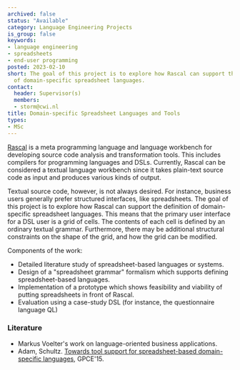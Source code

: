 ```yaml
---
archived: false
status: "Available"
category: Language Engineering Projects
is_group: false
keywords:
- language engineering
- spreadsheets
- end-user programming
posted: 2023-02-10
short: The goal of this project is to explore how Rascal can support the definition
  of domain-specific spreadsheet languages.
contact:
  header: Supervisor(s)
  members:
  - storm@cwi.nl
title: Domain-specific Spreadsheet Languages and Tools
types:
- MSc
---
```


[Rascal](http://www.rascal-mpl.org/) is a meta programming language and language workbench for developing source code analysis and transformation tools. This includes compilers for programming languages and DSLs. Currently, Rascal can be considered a textual language workbench since it takes plain-text source code as input and produces various kinds of output.

Textual source code, however, is not always desired. For instance, business users generally prefer structured interfaces, like spreadsheets. The goal of this project is to explore how Rascal can support the definition of domain-specific spreadsheet languages. This means that the primary user interface for a DSL user is a grid of cells. The contents of each cell is defined by an ordinary textual grammar. Furthermore, there may be additional structural constraints on the shape of the grid, and how the grid can be modified.

Components of the work:

- Detailed literature study of spreadsheet-based languages or systems.
- Design of a "spreadsheet grammar" formalism which supports defining spreadsheet-based languages.
- Implementation of a prototype which shows feasibility and viability of putting spreadsheets in front of Rascal.
- Evaluation using a case-study DSL (for instance, the questionnaire language QL)

### Literature

- Markus Voelter's work on language-oriented business applications.
- Adam, Schultz. [Towards tool support for spreadsheet-based domain-specific languages](http://dl.acm.org/citation.cfm?id=2814215), GPCE'15.
